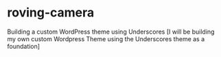 # roving-camera
Building a custom WordPress theme using Underscores
[I will be building my own custom Wordpress Theme using the Underscores theme as a foundation]
